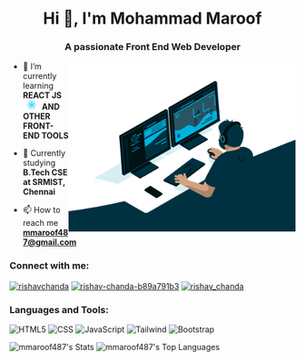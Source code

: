 <h1 align="center">Hi 👋, I'm Mohammad Maroof</h1>
<h3 align="center">A passionate Front End Web Developer</h3>
<img align="right" alt="Coding" width="400" src="giphy.gif">

<div style="margin: 60 0">

- 🔭 I’m currently learning **REACT JS <img src="./download-removebg-preview.png" width= 30px; style="margin: 0;"  alt="React"> AND OTHER FRONT-END TOOLS**

- 🌱 Currently studying **B.Tech CSE at SRMIST, Chennai**

- 📫 How to reach me **mmaroof487@gmail.com**
</div>

<div style="margin: 20 0">
<h3 align="left">Connect with me:</h3>
<p align="left">
<a href="https://twitter.com/MMaroof487" target="blank"><img align="center" src="https://raw.githubusercontent.com/rahuldkjain/github-profile-readme-generator/master/src/images/icons/Social/twitter.svg" alt="rishavchanda" height="30" width="40" /></a>
<a href="https://www.linkedin.com/in/muhammad-maroof-80aa7024a" target="blank"><img align="center" src="https://raw.githubusercontent.com/rahuldkjain/github-profile-readme-generator/master/src/images/icons/Social/linked-in-alt.svg" alt="rishav-chanda-b89a791b3" height="30" width="40" /></a>
<a href="https://instagram.com/muhammad_maroof1" target="blank"><img align="center" src="https://raw.githubusercontent.com/rahuldkjain/github-profile-readme-generator/master/src/images/icons/Social/instagram.svg" alt="rishav_chanda" height="30" width="40" /></a>
</div>

<h3 align="left">Languages and Tools:</h3>
<div style="margin: 0 0 60 0;">
<img alt="HTML5" src="https://img.shields.io/badge/html5-%23E34F26.svg?style=for-the-badge&logo=html5&logoColor=white"/>
  <img alt="CSS" src="https://img.shields.io/badge/css3%20-%231572B6.svg?&style=for-the-badge&logo=css3&logoColor=white"/>
  <img alt="JavaScript" src="https://img.shields.io/badge/javascript-%23323330.svg?style=for-the-badge&logo=javascript&logoColor=%23F7DF1E"/>
  <img alt="Tailwind" src="https://img.shields.io/badge/tailwindcss-%2338B2AC.svg?style=for-the-badge&logo=tailwind-css&logoColor=white"/>
  <img alt="Bootstrap" src="https://img.shields.io/badge/bootstrap-%23563D7C.svg?style=for-the-badge&logo=bootstrap&logoColor=white"/>
</div>

<div>

![mmaroof487's Stats](https://github-readme-stats.vercel.app/api?username=mmaroof487&theme=dark&show_icons=true&hide_border=true&count_private=true)
![mmaroof487's Top Languages](https://github-readme-stats.vercel.app/api/top-langs/?username=mmaroof487&theme=dark&show_icons=true&hide_border=true&layout=compact)

</div>
